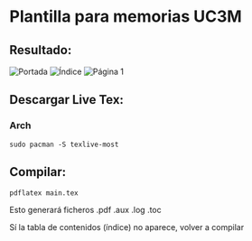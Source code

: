 # Plantilla para memorias UC3M
## Resultado:
![Portada](https://imgur.com/DVa4Bod)
![Índice](https://imgur.com/5Y9OKsf)
![Página 1](https://imgur.com/3fTxHCs)

## Descargar Live Tex:
### Arch

```
sudo pacman -S texlive-most
```


## Compilar:
```
pdflatex main.tex
```
Esto generará ficheros .pdf .aux .log .toc

Sí la tabla de contenidos (índice) no aparece, volver a compilar 







